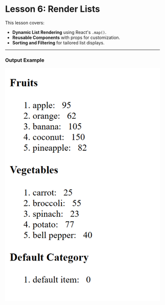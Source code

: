# Lesson 6: Render Lists

This lesson covers:

- **Dynamic List Rendering** using React's `.map()`.
- **Reusable Components** with props for customization.
- **Sorting and Filtering** for tailored list displays.

---

### Output Example

![Output](./Screenshot.png)

